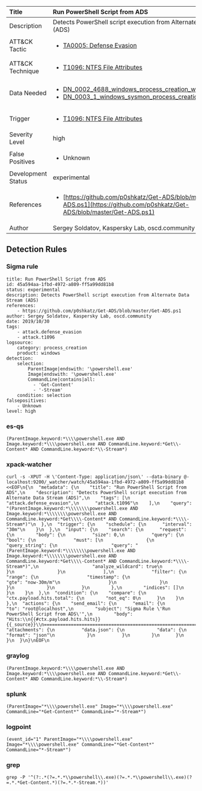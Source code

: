 | Title                | Run PowerShell Script from ADS                                                                                                                                                 |
|:---------------------|:------------------------------------------------------------------------------------------------------------------------------------------------------------|
| Description          | Detects PowerShell script execution from Alternate Data Stream (ADS)                                                                                                                                           |
| ATT&amp;CK Tactic    |  <ul><li>[TA0005: Defense Evasion](https://attack.mitre.org/tactics/TA0005)</li></ul>  |
| ATT&amp;CK Technique | <ul><li>[T1096: NTFS File Attributes](https://attack.mitre.org/techniques/T1096)</li></ul>  |
| Data Needed          | <ul><li>[DN_0002_4688_windows_process_creation_with_commandline](../Data_Needed/DN_0002_4688_windows_process_creation_with_commandline.md)</li><li>[DN_0003_1_windows_sysmon_process_creation](../Data_Needed/DN_0003_1_windows_sysmon_process_creation.md)</li></ul>  |
| Trigger              | <ul><li>[T1096: NTFS File Attributes](../Triggers/T1096.md)</li></ul>  |
| Severity Level       | high |
| False Positives      | <ul><li>Unknown</li></ul>  |
| Development Status   | experimental |
| References           | <ul><li>[https://github.com/p0shkatz/Get-ADS/blob/master/Get-ADS.ps1](https://github.com/p0shkatz/Get-ADS/blob/master/Get-ADS.ps1)</li></ul>  |
| Author               | Sergey Soldatov, Kaspersky Lab, oscd.community |


## Detection Rules

### Sigma rule

```
title: Run PowerShell Script from ADS
id: 45a594aa-1fbd-4972-a809-ff5a99dd81b8
status: experimental
description: Detects PowerShell script execution from Alternate Data Stream (ADS)
references:
    - https://github.com/p0shkatz/Get-ADS/blob/master/Get-ADS.ps1
author: Sergey Soldatov, Kaspersky Lab, oscd.community
date: 2019/10/30
tags:
    - attack.defense_evasion
    - attack.t1096
logsource:
    category: process_creation
    product: windows
detection:
    selection:
        ParentImage|endswith: '\powershell.exe'
        Image|endswith: '\powershell.exe'
        CommandLine|contains|all: 
          - 'Get-Content'
          - '-Stream'
    condition: selection
falsepositives:
    - Unknown
level: high

```





### es-qs
    
```
(ParentImage.keyword:*\\\\powershell.exe AND Image.keyword:*\\\\powershell.exe AND CommandLine.keyword:*Get\\-Content* AND CommandLine.keyword:*\\-Stream*)
```


### xpack-watcher
    
```
curl -s -XPUT -H \'Content-Type: application/json\' --data-binary @- localhost:9200/_watcher/watch/45a594aa-1fbd-4972-a809-ff5a99dd81b8 <<EOF\n{\n  "metadata": {\n    "title": "Run PowerShell Script from ADS",\n    "description": "Detects PowerShell script execution from Alternate Data Stream (ADS)",\n    "tags": [\n      "attack.defense_evasion",\n      "attack.t1096"\n    ],\n    "query": "(ParentImage.keyword:*\\\\\\\\powershell.exe AND Image.keyword:*\\\\\\\\powershell.exe AND CommandLine.keyword:*Get\\\\-Content* AND CommandLine.keyword:*\\\\-Stream*)"\n  },\n  "trigger": {\n    "schedule": {\n      "interval": "30m"\n    }\n  },\n  "input": {\n    "search": {\n      "request": {\n        "body": {\n          "size": 0,\n          "query": {\n            "bool": {\n              "must": [\n                {\n                  "query_string": {\n                    "query": "(ParentImage.keyword:*\\\\\\\\powershell.exe AND Image.keyword:*\\\\\\\\powershell.exe AND CommandLine.keyword:*Get\\\\-Content* AND CommandLine.keyword:*\\\\-Stream*)",\n                    "analyze_wildcard": true\n                  }\n                }\n              ],\n              "filter": {\n                "range": {\n                  "timestamp": {\n                    "gte": "now-30m/m"\n                  }\n                }\n              }\n            }\n          }\n        },\n        "indices": []\n      }\n    }\n  },\n  "condition": {\n    "compare": {\n      "ctx.payload.hits.total": {\n        "not_eq": 0\n      }\n    }\n  },\n  "actions": {\n    "send_email": {\n      "email": {\n        "to": "root@localhost",\n        "subject": "Sigma Rule \'Run PowerShell Script from ADS\'",\n        "body": "Hits:\\n{{#ctx.payload.hits.hits}}{{_source}}\\n================================================================================\\n{{/ctx.payload.hits.hits}}",\n        "attachments": {\n          "data.json": {\n            "data": {\n              "format": "json"\n            }\n          }\n        }\n      }\n    }\n  }\n}\nEOF\n
```


### graylog
    
```
(ParentImage.keyword:*\\\\powershell.exe AND Image.keyword:*\\\\powershell.exe AND CommandLine.keyword:*Get\\-Content* AND CommandLine.keyword:*\\-Stream*)
```


### splunk
    
```
(ParentImage="*\\\\powershell.exe" Image="*\\\\powershell.exe" CommandLine="*Get-Content*" CommandLine="*-Stream*")
```


### logpoint
    
```
(event_id="1" ParentImage="*\\\\powershell.exe" Image="*\\\\powershell.exe" CommandLine="*Get-Content*" CommandLine="*-Stream*")
```


### grep
    
```
grep -P '^(?:.*(?=.*.*\\powershell\\.exe)(?=.*.*\\powershell\\.exe)(?=.*.*Get-Content.*)(?=.*.*-Stream.*))'
```



